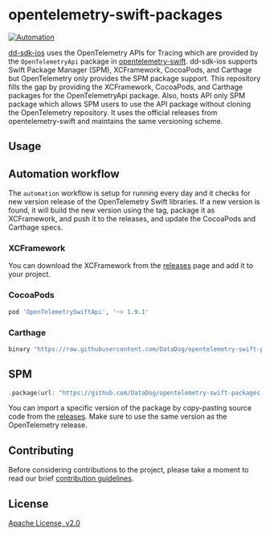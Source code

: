 # opentelemetry-swift-packages

[![Automation](https://github.com/DataDog/opentelemetry-swift-packages/actions/workflows/automation.yaml/badge.svg)](https://github.com/DataDog/opentelemetry-swift-packages/actions/workflows/automation.yaml?query=event%3Aschedule+branch%3Amain)

[dd-sdk-ios](https://github.com/DataDog/dd-sdk-ios) uses the OpenTelemetry APIs
for Tracing which are provided by the `OpenTelemetryApi` package in
[opentelemetry-swift](https://github.com/open-telemetry/opentelemetry-swift).
dd-sdk-ios supports Swift Package Manager (SPM), XCFramework, CocoaPods, and
Carthage but OpenTelemetry only provides the SPM package support. This
repository fills the gap by providing the XCFramework, CocoaPods, and Carthage
packages for the OpenTelemetryApi package. Also, hosts API only SPM package
which allows SPM users to use the API package without cloning the OpenTelemetry
repository. It uses the official releases from opentelemetry-swift and maintains
the same versioning scheme.

## Usage

## Automation workflow

The `automation` workflow is setup for running every day and it checks for new
version release of the OpenTelemetry Swift libraries. If a new version is found,
it will build the new version using the tag, package it as XCFramework, and push
it to the releases, and update the CocoaPods and Carthage specs.

### XCFramework

You can download the XCFramework from the
[releases](https://github.com/DataDog/opentelemetry-swift-packages/releases)
page and add it to your project.

### CocoaPods

```ruby
pod 'OpenTelemetrySwiftApi', '~> 1.9.1'
```

### Carthage

```ruby
binary "https://raw.githubusercontent.com/DataDog/opentelemetry-swift-packages/main/OpenTelemetryApi.json" ~> 1.9.1
```

## SPM

```swift
.package(url: "https://github.com/DataDog/opentelemetry-swift-packages.git", .upToNextMinor(from: "1.9.1")),
```

You can import a specific version of the package by copy-pasting source code
from the
[releases](https://github.com/open-telemetry/opentelemetry-swift/releases). Make
sure to use the same version as the OpenTelemetry release.

## Contributing

Before considering contributions to the project, please take a moment to read
our brief [contribution guidelines](CONTRIBUTING.md).

## License

[Apache License, v2.0](LICENSE)